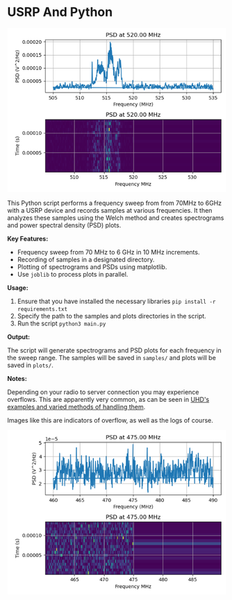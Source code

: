# USRP And Python

![Plot](./.img/spectrogram_520MHz.png)

This Python script performs a frequency sweep from from 70MHz to 6GHz with a USRP device and records samples at various frequencies. It then analyzes these samples using the Welch method and creates spectrograms and power spectral density (PSD) plots.

**Key Features:**

* Frequency sweep from 70 MHz to 6 GHz in 10 MHz increments.
* Recording of samples in a designated directory.
* Plotting of spectrograms and PSDs using matplotlib.
* Use `joblib` to process plots in parallel.

**Usage:**

1. Ensure that you have installed the necessary libraries `pip install -r requirements.txt`
2. Specify the path to the samples and plots directories in the script.
3. Run the script `python3 main.py`

**Output:**

The script will generate spectrograms and PSD plots for each frequency in the sweep range. The samples will be saved in `samples/` and plots will be saved in `plots/`.

**Notes:**

Depending on your radio to server connection you may experience overflows.  This are apparently very common, as can be seen in [UHD's examples and varied methods of handling them](https://github.com/EttusResearch/uhd/blob/master/host/examples/python/benchmark_rate.py#L235).

Images like this are indicators of overflow, as well as the logs of course.

![overflow example](./.img/overflow_example.png)